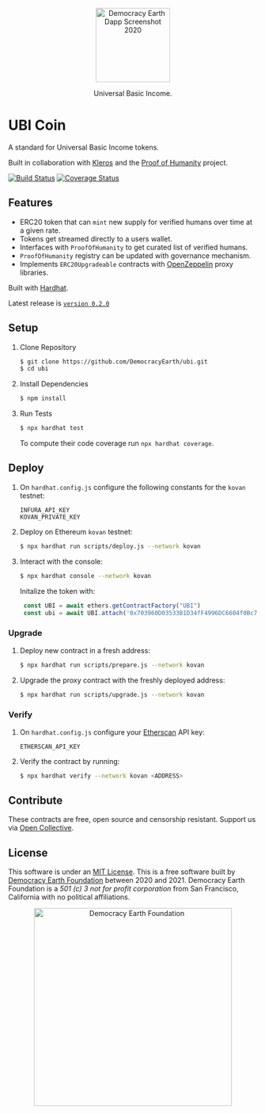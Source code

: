 <p align="center">
<img src="docs/logo/ubi_token.png" width="150" title="Democracy Earth Dapp Screenshot 2020">
</p>

<p align="center">
Universal Basic Income.
</p>

# UBI Coin

A standard for Universal Basic Income tokens. 

Built in collaboration with [Kleros](https://github.com/kleros) and the [Proof of Humanity](https://github.com/Proof-Of-Humanity) project.

[![Build Status](https://travis-ci.com/DemocracyEarth/ubi.svg?branch=master)](https://travis-ci.com/DemocracyEarth/ubi) [![Coverage Status](https://coveralls.io/repos/github/DemocracyEarth/ubi/badge.svg?branch=master)](https://coveralls.io/github/DemocracyEarth/ubi?branch=master)

## Features

- ERC20 token that can `mint` new supply for verified humans over time at a given rate. 
- Tokens get streamed directly to a users wallet.
- Interfaces with `ProofOfHumanity` to get curated list of verified humans.
- `ProofOfHumanity` registry can be updated with governance mechanism.
- Implements `ERC20Upgradeable` contracts with [OpenZeppelin](https://github.com/openzeppelin) proxy libraries.

Built with [Hardhat](https://github.com/nomiclabs/hardhat). 

Latest release is [`version 0.2.0`](https://github.com/DemocracyEarth/ubi/releases)

## Setup

1. Clone Repository

    ```sh
    $ git clone https://github.com/DemocracyEarth/ubi.git
    $ cd ubi
    ```

2. Install Dependencies

    ```sh
    $ npm install
    ```

3. Run Tests

    ```sh
    $ npx hardhat test
    ```

    To compute their code coverage run `npx hardhat coverage`.

## Deploy

1. On `hardhat.config.js` configure the following constants for the `kovan` testnet:

    ```
    INFURA_API_KEY
    KOVAN_PRIVATE_KEY
    ```

2. Deploy on Ethereum `kovan` testnet: 

    ```sh
    $ npx hardhat run scripts/deploy.js --network kovan
    ```
3. Interact with the console:

    ```sh
    $ npx hardhat console --network kovan
    ```

    Initalize the token with:

    ```js
     const UBI = await ethers.getContractFactory("UBI")
     const ubi = await UBI.attach('0x703960D03533B1D34fF4996DC6604f0Bc74ED198') // Replace with your token address
    ```

### Upgrade

1. Deploy new contract in a fresh address:

    ```sh
    $ npx hardhat run scripts/prepare.js --network kovan
    ```

2. Upgrade the proxy contract with the freshly deployed address: 

    ```sh
    $ npx hardhat run scripts/upgrade.js --network kovan
    ```

### Verify

1. On `hardhat.config.js` configure your [Etherscan](https://kovan.etherscan.io/) API key:

    ```
    ETHERSCAN_API_KEY
    ```

2. Verify the contract by running:

    ```sh
    $ npx hardhat verify --network kovan <ADDRESS>
    ```

## Contribute

These contracts are free, open source and censorship resistant. Support us via [Open Collective](https://opencollective.com/democracyearth).

## License

This software is under an [MIT License](LICENSE.md). This is a free software built by [Democracy Earth Foundation](https://democracy.earth) between 2020 and 2021. Democracy Earth Foundation is a _501 (c) 3 not for profit corporation_ from San Francisco, California with no political affiliations.

<p align="center">
<img src="docs/democracy-earth.png" width="400" title="Democracy Earth Foundation">
</p>
